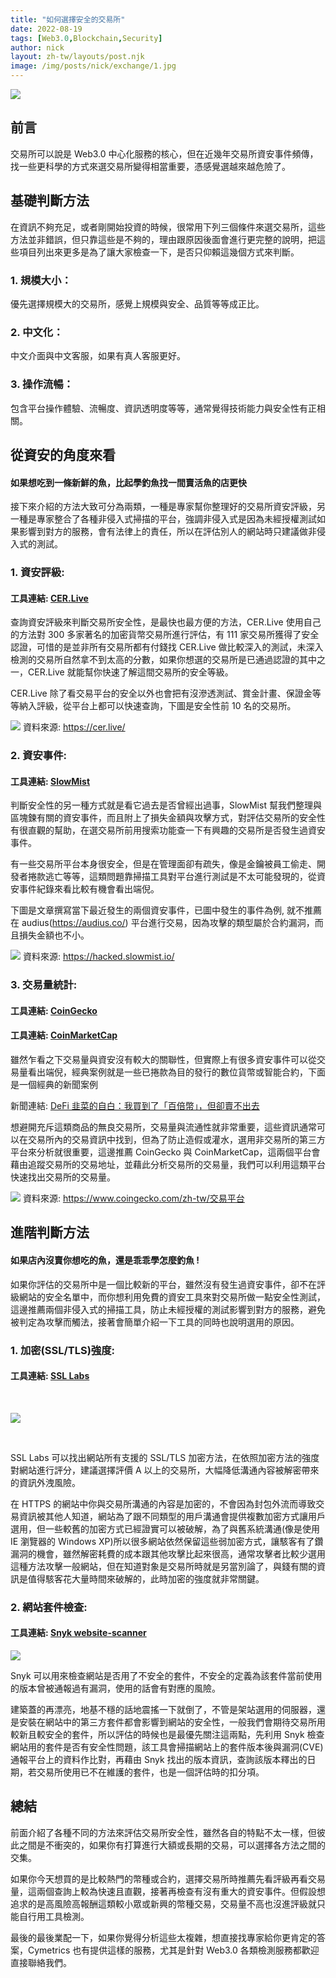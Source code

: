 ```yaml
---
title: "如何選擇安全的交易所"
date: 2022-08-19
tags: [Web3.0,Blockchain,Security]
author: nick
layout: zh-tw/layouts/post.njk
image: /img/posts/nick/exchange/1.jpg
---
```


![](/img/posts/nick/exchange/ex_1.jpg)

## 前言
<!-- summary -->
交易所可以說是 Web3.0 中心化服務的核心，但在近幾年交易所資安事件頻傳，找一些更科學的方式來選交易所變得相當重要，憑感覺選越來越危險了。
<!-- summary -->
## 基礎判斷方法
在資訊不夠充足，或者剛開始投資的時候，很常用下列三個條件來選交易所，這些方法並非錯誤，但只靠這些是不夠的，理由跟原因後面會進行更完整的說明，把這些項目列出來更多是為了讓大家檢查一下，是否只仰賴這幾個方式來判斷。
### 1. 規模大小：
優先選擇規模大的交易所，感覺上規模與安全、品質等等成正比。
### 2. 中文化：
中文介面與中文客服，如果有真人客服更好。
### 3. 操作流暢：
包含平台操作體驗、流暢度、資訊透明度等等，通常覺得技術能力與安全性有正相關。

## 從資安的角度來看

#### 如果想吃到一條新鮮的魚，比起學釣魚找一間賣活魚的店更快

接下來介紹的方法大致可分為兩類，一種是專家幫你整理好的交易所資安評級，另一種是專家整合了各種非侵入式掃描的平台，強調非侵入式是因為未經授權測試如果影響到對方的服務，會有法律上的責任，所以在評估別人的網站時只建議做非侵入式的測試。

### 1. 資安評級:
#### 工具連結: [CER.Live](https://cer.live)

查詢資安評級來判斷交易所安全性，是最快也最方便的方法，CER.Live 使用自己的方法對 300 多家著名的加密貨幣交易所進行評估，有 111 家交易所獲得了安全認證，可惜的是並非所有交易所都有付錢找 CER.Live 做比較深入的測試，未深入檢測的交易所自然拿不到太高的分數，如果你想選的交易所是已通過認證的其中之一，CER.Live 就能幫你快速了解這間交易所的安全等級。

CER.Live 除了看交易平台的安全以外也會把有沒滲透測試、賞金計畫、保證金等等納入評級，從平台上都可以快速查詢，下圖是安全性前 10 名的交易所。

![](/img/posts/nick/exchange/ex_2.jpg)
資料來源: https://cer.live/

### 2. 資安事件:

#### 工具連結: [SlowMist](https://hacked.slowmist.io)

判斷安全性的另一種方式就是看它過去是否曾經出過事，SlowMist 幫我們整理與區塊鍊有關的資安事件，而且附上了損失金額與攻擊方式，對評估交易所的安全性有很直觀的幫助，在選交易所前用搜索功能查一下有興趣的交易所是否發生過資安事件。

有一些交易所平台本身很安全，但是在管理面卻有疏失，像是金鑰被員工偷走、開發者捲款逃亡等等，這類問題靠掃描工具對平台進行測試是不太可能發現的，從資安事件紀錄來看比較有機會看出端倪。

下圖是文章撰寫當下最近發生的兩個資安事件，已圖中發生的事件為例, 就不推薦在 audius(https://audius.co/) 平台進行交易，因為攻擊的類型屬於合約漏洞，而且損失金額也不小。

![](/img/posts/nick/exchange/ex_3.jpg)
資料來源: https://hacked.slowmist.io/


### 3. 交易量統計:

#### 工具連結: [CoinGecko](https://www.coingecko.com)
#### 工具連結: [CoinMarketCap](https://coinmarketcap.com)

雖然乍看之下交易量與資安沒有較大的關聯性，但實際上有很多資安事件可以從交易量看出端倪，經典案例就是一些已捲款為目的發行的數位貨幣或智能合約，下面是一個經典的新聞案例

新聞連結: [DeFi 韭菜的自白：我買到了「百倍幣」，但卻賣不出去](https://blockcast.it/2020/11/12/confessions-of-a-defi-investor-i-bought-tokens-that-no-one-wants/ "Title")

想避開充斥這類商品的無良交易所，交易量與流通性就非常重要，這些資訊通常可以在交易所內的交易資訊中找到，但為了防止造假或灌水，選用非交易所的第三方平台來分析就很重要，這邊推薦 CoinGecko 與 CoinMarketCap，這兩個平台會藉由追蹤交易所的交易地址，並藉此分析交易所的交易量，我們可以利用這類平台快速找出交易所的交易量。

![](/img/posts/nick/exchange/ex_4.jpg)
資料來源: https://www.coingecko.com/zh-tw/交易平台

## 進階判斷方法

#### 如果店內沒賣你想吃的魚，還是乖乖學怎麼釣魚 !

如果你評估的交易所中是一個比較新的平台，雖然沒有發生過資安事件，卻不在評級網站的安全名單中，而你想利用免費的資安工具來對交易所做一點安全性測試，這邊推薦兩個非侵入式的掃描工具，防止未經授權的測試影響到對方的服務，避免被判定為攻擊而觸法，接著會簡單介紹一下工具的同時也說明選用的原因。

### 1. 加密(SSL/TLS)強度:

#### 工具連結: [SSL Labs](https://www.ssllabs.com/ssltest/)

<br>

![](/img/posts/nick/exchange/ex_5.jpg)

<br>

SSL Labs 可以找出網站所有支援的 SSL/TLS 加密方法，在依照加密方法的強度對網站進行評分，建議選擇評價 A 以上的交易所，大幅降低溝通內容被解密帶來的資訊外洩風險。

在 HTTPS 的網站中你與交易所溝通的內容是加密的，不會因為封包外流而導致交易資訊被其他人知道，網站為了跟不同類型的用戶溝通會提供複數加密方式讓用戶選用，但一些較舊的加密方式已經證實可以被破解，為了與舊系統溝通(像是使用 IE 瀏覽器的 Windows XP)所以很多網站依然保留這些弱加密方式，讓駭客有了鑽漏洞的機會，雖然解密耗費的成本跟其他攻擊比起來很高，通常攻擊者比較少選用這種方法攻擊一般網站，但在知道對象是交易所時就是另當別論了，與錢有關的資訊是值得駭客花大量時間來破解的，此時加密的強度就非常關鍵。

### 2. 網站套件檢查:

#### 工具連結: [Snyk website-scanner](https://snyk.io/website-scanner/)

![](/img/posts/nick/exchange/ex_6.jpg)

Snyk 可以用來檢查網站是否用了不安全的套件，不安全的定義為該套件當前使用的版本曾被通報過有漏洞，使用的話會有對應的風險。

建築蓋的再漂亮，地基不穩的話地震搖一下就倒了，不管是架站選用的伺服器，還是安裝在網站中的第三方套件都會影響到網站的安全性，一般我們會期待交易所用較新且較安全的套件，所以評估的時候也是最優先關注這兩點，先利用 Snyk 檢查網站用的套件是否有安全性問題，該工具會掃描網站上的套件版本後與漏洞(CVE)通報平台上的資料作比對，再藉由 Snyk 找出的版本資訊，查詢該版本釋出的日期，若交易所使用已不在維護的套件，也是一個評估時的扣分項。

## 總結

前面介紹了各種不同的方法來評估交易所安全性，雖然各自的特點不太一樣，但彼此之間是不衝突的，如果你有打算進行大額或長期的交易，可以選擇各方法之間的交集。

如果你今天想買的是比較熱門的幣種或合約，選擇交易所時推薦先看評級再看交易量，這兩個查詢上較為快速且直觀，接著再檢查有沒有重大的資安事件。但假設想追求的是高風險高報酬這類較小眾或新興的幣種交易，交易量不高也沒進評級就只能自行用工具檢測。

最後的最後業配一下，如果你覺得分析這些太複雜，想直接找專家給你更肯定的答案，Cymetrics 也有提供這樣的服務，尤其是針對 Web3.0 各類檢測服務都歡迎直接聯絡我們。